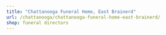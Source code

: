 ```yaml
---
title: "Chattanooga Funeral Home, East Brainerd"
url: /chattanooga/chattanooga-funeral-home-east-brainerd/
shop: funeral directors
---
```

